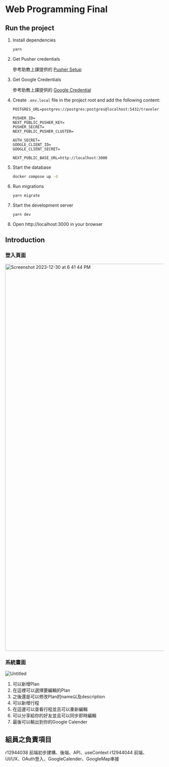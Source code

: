 # Web Programming Final

## Run the project

1. Install dependencies
   ```bash
   yarn
   ```
2. Get Pusher credentials

   參考助教上課提供的 [Pusher Setup](https://github.com/ntuee-web-programming/112-1-unit2-notion-clone#pusher-setup)

3. Get Google Credentials

   參考助教上課提供的 [Google Credential](https://developers.google.com/identity/protocols/oauth2/web-server?hl=zh-tw)

4. Create `.env.local` file in the project root and add the following content:

   ```text
   POSTGRES_URL=postgres://postgres:postgres@localhost:5432/traveler

   PUSHER_ID=
   NEXT_PUBLIC_PUSHER_KEY=
   PUSHER_SECRET=
   NEXT_PUBLIC_PUSHER_CLUSTER=

   AUTH_SECRET=
   GOOGLE_CLIENT_ID=
   GOOGLE_CLIENT_SECRET=

   NEXT_PUBLIC_BASE_URL=http://localhost:3000
   ```

5. Start the database
   ```bash
   docker compose up -d
   ```
6. Run migrations
   ```bash
   yarn migrate
   ```
7. Start the development server
   ```bash
   yarn dev
   ```
8. Open http://localhost:3000 in your browser

## Introduction

### 登入頁面

<img width="1226" alt="Screenshot 2023-12-30 at 6 41 44 PM" src="https://github.com/x90613/wp1121/assets/100923612/017cdfc0-6a17-4b64-b152-c10b890ecc31">


### 系統畫面

![Untitled](https://prod-files-secure.s3.us-west-2.amazonaws.com/4e34955c-9579-411b-9ff0-40867fade836/2382b9b8-81e8-4b3a-be39-427f57f309f9/Untitled.png)
1. 可以新增Plan
2. 在這裡可以選擇要編輯的Plan
3. 之後還是可以修改Plan的name以及description
4. 可以新增行程
5. 在這邊可以查看行程並且可以重新編輯
6. 可以分享給你的好友並且可以同步即時編輯
7. 最後可以輸出到你的Google Calender


## 組員之負責項目

r12944038 前端初步建構、後端、API、useContext
r12944044 前端、UI/UX、OAuth登入、GoogleCalender、GoogleMap串接
